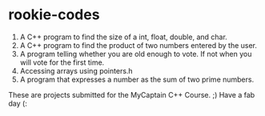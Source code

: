 # rookie-codes
1. A C++ program to find the size of a int, float, double, and char.
2. A C++ program to find the product of two numbers entered by the user.
3. A program telling whether you are old enough to vote. If not when you will vote for the first time.
4. Accessing arrays using pointers.h
5. A program that expresses a number as the sum of two prime numbers.


These are projects submitted for the MyCaptain C++ Course.
;) Have a fab day (:
